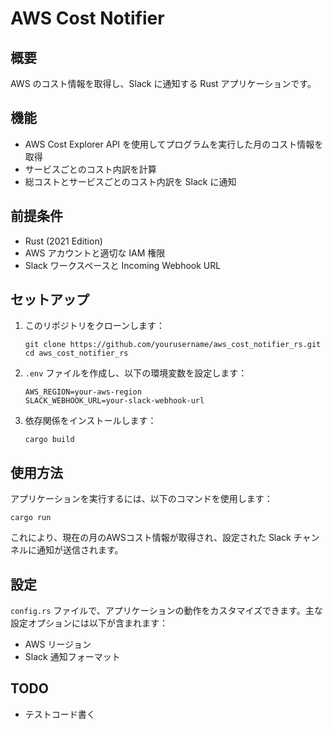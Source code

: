 # AWS Cost Notifier

## 概要

AWS のコスト情報を取得し、Slack に通知する Rust アプリケーションです。

## 機能

- AWS Cost Explorer API を使用してプログラムを実行した月のコスト情報を取得
- サービスごとのコスト内訳を計算
- 総コストとサービスごとのコスト内訳を Slack に通知

## 前提条件

- Rust (2021 Edition)
- AWS アカウントと適切な IAM 権限
- Slack ワークスペースと Incoming Webhook URL

## セットアップ

1. このリポジトリをクローンします：

   ```
   git clone https://github.com/yourusername/aws_cost_notifier_rs.git
   cd aws_cost_notifier_rs
   ```

2. `.env` ファイルを作成し、以下の環境変数を設定します：

   ```
   AWS_REGION=your-aws-region
   SLACK_WEBHOOK_URL=your-slack-webhook-url
   ```

3. 依存関係をインストールします：

   ```
   cargo build
   ```

## 使用方法

アプリケーションを実行するには、以下のコマンドを使用します：

```
cargo run
```

これにより、現在の月のAWSコスト情報が取得され、設定された Slack チャンネルに通知が送信されます。

## 設定

`config.rs` ファイルで、アプリケーションの動作をカスタマイズできます。主な設定オプションには以下が含まれます：

- AWS リージョン
- Slack 通知フォーマット

## TODO

- テストコード書く
